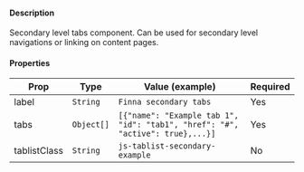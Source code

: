 #### Description

Secondary level tabs component. Can be used for secondary level navigations or linking on content pages.

#### Properties

| Prop         | Type       | Value (example)                                                               | Required |
| ------------ | ---------- | ----------------------------------------------------------------------------- | -------- |
| label        | `String`   | `Finna secondary tabs`                                                        | Yes      |
| tabs         | `Object[]` | `[{"name": "Example tab 1", "id": "tab1", "href": "#", "active": true},...}]` | Yes      |
| tablistClass | `String`   | `js-tablist-secondary-example`                                                | No       |
